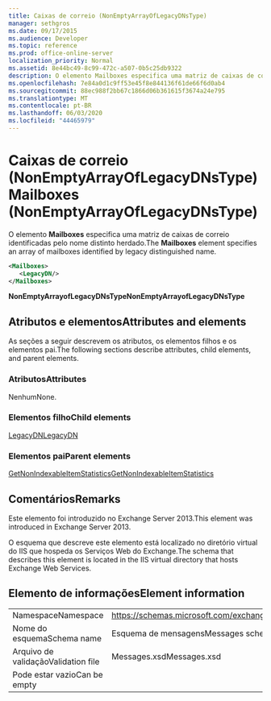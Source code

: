 ```yaml
---
title: Caixas de correio (NonEmptyArrayOfLegacyDNsType)
manager: sethgros
ms.date: 09/17/2015
ms.audience: Developer
ms.topic: reference
ms.prod: office-online-server
localization_priority: Normal
ms.assetid: 8e44bc49-8c99-472c-a507-0b5c25db9322
description: O elemento Mailboxes especifica uma matriz de caixas de correio identificadas pelo nome distinto herdado.
ms.openlocfilehash: 7e84a0d1c9ff53e45f8e844136f61de66f6d0ab4
ms.sourcegitcommit: 88ec988f2bb67c1866d06b361615f3674a24e795
ms.translationtype: MT
ms.contentlocale: pt-BR
ms.lasthandoff: 06/03/2020
ms.locfileid: "44465979"
---
```

# <a name="mailboxes-nonemptyarrayoflegacydnstype"></a><span data-ttu-id="0ea59-103">Caixas de correio (NonEmptyArrayOfLegacyDNsType)</span><span class="sxs-lookup"><span data-stu-id="0ea59-103">Mailboxes (NonEmptyArrayOfLegacyDNsType)</span></span>

<span data-ttu-id="0ea59-104">O elemento **Mailboxes** especifica uma matriz de caixas de correio identificadas pelo nome distinto herdado.</span><span class="sxs-lookup"><span data-stu-id="0ea59-104">The **Mailboxes** element specifies an array of mailboxes identified by legacy distinguished name.</span></span> 
  
```XML
<Mailboxes>
   <LegacyDN/>
</Mailboxes>
```

<span data-ttu-id="0ea59-105">**NonEmptyArrayofLegacyDNsType**</span><span class="sxs-lookup"><span data-stu-id="0ea59-105">**NonEmptyArrayofLegacyDNsType**</span></span>

## <a name="attributes-and-elements"></a><span data-ttu-id="0ea59-106">Atributos e elementos</span><span class="sxs-lookup"><span data-stu-id="0ea59-106">Attributes and elements</span></span>

<span data-ttu-id="0ea59-107">As seções a seguir descrevem os atributos, os elementos filhos e os elementos pai.</span><span class="sxs-lookup"><span data-stu-id="0ea59-107">The following sections describe attributes, child elements, and parent elements.</span></span>
  
### <a name="attributes"></a><span data-ttu-id="0ea59-108">Atributos</span><span class="sxs-lookup"><span data-stu-id="0ea59-108">Attributes</span></span>

<span data-ttu-id="0ea59-109">Nenhum</span><span class="sxs-lookup"><span data-stu-id="0ea59-109">None.</span></span>
  
### <a name="child-elements"></a><span data-ttu-id="0ea59-110">Elementos filho</span><span class="sxs-lookup"><span data-stu-id="0ea59-110">Child elements</span></span>

[<span data-ttu-id="0ea59-111">LegacyDN</span><span class="sxs-lookup"><span data-stu-id="0ea59-111">LegacyDN</span></span>](legacydn.md)
  
### <a name="parent-elements"></a><span data-ttu-id="0ea59-112">Elementos pai</span><span class="sxs-lookup"><span data-stu-id="0ea59-112">Parent elements</span></span>

[<span data-ttu-id="0ea59-113">GetNonIndexableItemStatistics</span><span class="sxs-lookup"><span data-stu-id="0ea59-113">GetNonIndexableItemStatistics</span></span>](getnonindexableitemstatistics.md)
  
## <a name="remarks"></a><span data-ttu-id="0ea59-114">Comentários</span><span class="sxs-lookup"><span data-stu-id="0ea59-114">Remarks</span></span>

<span data-ttu-id="0ea59-115">Este elemento foi introduzido no Exchange Server 2013.</span><span class="sxs-lookup"><span data-stu-id="0ea59-115">This element was introduced in Exchange Server 2013.</span></span>
  
<span data-ttu-id="0ea59-116">O esquema que descreve este elemento está localizado no diretório virtual do IIS que hospeda os Serviços Web do Exchange.</span><span class="sxs-lookup"><span data-stu-id="0ea59-116">The schema that describes this element is located in the IIS virtual directory that hosts Exchange Web Services.</span></span>
  
## <a name="element-information"></a><span data-ttu-id="0ea59-117">Elemento de informações</span><span class="sxs-lookup"><span data-stu-id="0ea59-117">Element information</span></span>

|||
|:-----|:-----|
|<span data-ttu-id="0ea59-118">Namespace</span><span class="sxs-lookup"><span data-stu-id="0ea59-118">Namespace</span></span>  <br/> |https://schemas.microsoft.com/exchange/services/2006/messages  <br/> |
|<span data-ttu-id="0ea59-119">Nome do esquema</span><span class="sxs-lookup"><span data-stu-id="0ea59-119">Schema name</span></span>  <br/> |<span data-ttu-id="0ea59-120">Esquema de mensagens</span><span class="sxs-lookup"><span data-stu-id="0ea59-120">Messages schema</span></span>  <br/> |
|<span data-ttu-id="0ea59-121">Arquivo de validação</span><span class="sxs-lookup"><span data-stu-id="0ea59-121">Validation file</span></span>  <br/> |<span data-ttu-id="0ea59-122">Messages.xsd</span><span class="sxs-lookup"><span data-stu-id="0ea59-122">Messages.xsd</span></span>  <br/> |
|<span data-ttu-id="0ea59-123">Pode estar vazio</span><span class="sxs-lookup"><span data-stu-id="0ea59-123">Can be empty</span></span>  <br/> ||
   

